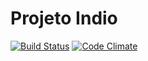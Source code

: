 # Projeto Indio 
[![Build Status](https://travis-ci.org/natanielpaiva/indio.svg?branch=master)](https://travis-ci.org/natanielpaiva/indio)
[![Code Climate](https://codeclimate.com/github/natanielpaiva/indio/badges/gpa.svg)](https://codeclimate.com/github/natanielpaiva/indio)
